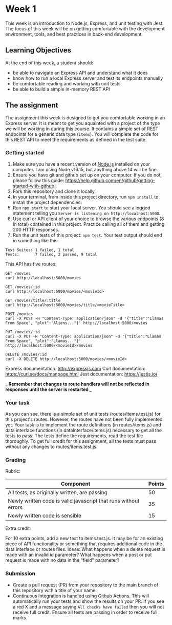 # Week 1

This week is an introduction to Node.js, Express, and unit testing with Jest. The focus of this week will be on getting comfortable with the development environment, tools, and best practices in back-end development.

## Learning Objectives

At the end of this week, a student should:

- be able to navigate an Express API and understand what it does
- know how to run a local Express server and test its endpoints manually
- be comfortable reading and working with unit tests
- be able to build a simple in-memory REST API

## The assignment

The assignment this week is designed to get you comfortable working in an Express server. It is meant to get you aquainted with a project of the type we will be working in during this course. It contains a simple set of REST endpoints for a generic data type (`items`). You will complete the code for this REST API to meet the requirements as defined in the test suite.

### Getting started

1. Make sure you have a recent version of [Node.js](https://nodejs.org/en/download/) installed on your computer. I am using Node v16.15, but anything above 14 will be fine.
2. Ensure you have git and github set up on your computer. If you do not, please follow this guide: https://help.github.com/en/github/getting-started-with-github.
3. Fork this repository and clone it locally.
4. In your terminal, from inside this project directory, run `npm install` to install the project dependencies.
5. Run `npm start` to start your local server. You should see a logged statement telling you `Server is listening on http://localhost:5000`.
6. Use curl or API client of your choice to browse the various endpoints (8 in total) contained in this project. Practice calling all of them and getting 200 HTTP responses.
7. Run the unit tests of this project: `npm test`. Your test output should end in something like this:

```
Test Suites: 1 failed, 1 total
Tests:       7 failed, 2 passed, 9 total
```

This API has five routes:

```
GET /movies
curl http://localhost:5000/movies

GET /movies/:id
curl http://localhost:5000/movies/<movieId>

GET /movies/title/:title
curl http://localhost:5000/movies/title/<movieTitle>

POST /movies
curl -X POST -H "Content-Type: application/json" -d '{"title":"Llamas From Space", "plot":"Aliens..."}' http://localhost:5000/movies

PUT /movies/:id
curl -X PUT -H "Content-Type: application/json" -d '{"title":"Llamas From Space", "plot":"Llamas..."}' http://localhost:5000/<movieId>/movies

DELETE /movies/:id
curl -X DELETE http://localhost:5000/movies/<movieId>
```

Express documentation: http://expressjs.com
Curl documentation: https://curl.se/docs/manpage.html
Jest documentation: https://jestjs.io/

**_ Remember that changes to route handlers will not be reflected in responses until the server is restarted _**

### Your task

As you can see, there is a simple set of unit tests (routes/items.test.js) for this project's routes. However, the routes have not been fully implemented yet. Your task is to implement the route definitions (in routes/items.js) and data interface functions (in dataInterface/items.js) necessary to get all the tests to pass. The tests define the requirements, read the test file thoroughly. To get full credit for this assignment, all the tests must pass without any changes to routes/items.test.js.

### Grading

Rubric:

| Component                                                       | Points |
| --------------------------------------------------------------- | ------ |
| All tests, as originally written, are passing                   | 50     |
| Newly written code is valid javascript that runs without errors | 35     |
| Newly written code is sensible                                  | 15     |

Extra credit:

For 10 extra points, add a new test to items.test.js. It may be for an existing piece of API functionality or something that requires additional code in the data interface or routes files. Ideas: What happens when a delete request is made with an invalid id parameter? What happens when a post or put request is made with no data in the "field" parameter?

### Submission

- Create a pull request (PR) from your repository to the main branch of this repository with a title of your name.
- Continuous Integration is handled using Github Actions. This will automatically run your tests and show the results on your PR. If you see a red X and a message saying `All checks have failed` then you will not receive full credit. Ensure all tests are passing in order to receive full marks.
